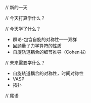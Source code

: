 // 新的一天



// 今天打算学什么？



// 今天学了什么？
- 群论-包含自旋的对称性——双群
- 回顾量子力学算符的性质
- 自旋轨道耦合的细节推导（Cohen书）


// 未来需要学什么？
- 自旋轨道耦合的对称性，时间对称性
- VASP
- 拓扑


// 尾语